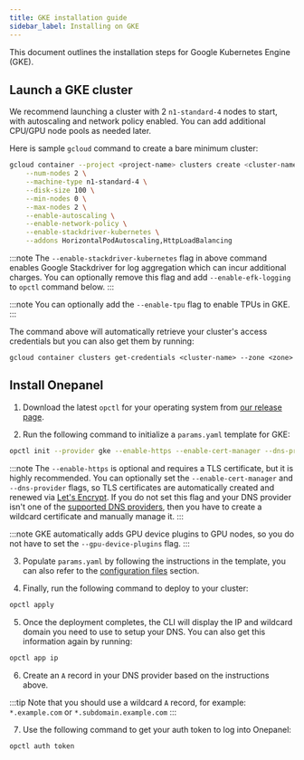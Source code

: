 ```yaml
---
title: GKE installation guide
sidebar_label: Installing on GKE
---
```


This document outlines the installation steps for Google Kubernetes Engine (GKE).

## Launch a GKE cluster
We recommend launching a cluster with 2 `n1-standard-4` nodes to start, with autoscaling and network policy enabled. You can add additional CPU/GPU node pools as needed later.

Here is sample `gcloud` command to create a bare minimum cluster:

```bash
gcloud container --project <project-name> clusters create <cluster-name> --zone <zone> \
    --num-nodes 2 \
    --machine-type n1-standard-4 \
    --disk-size 100 \
    --min-nodes 0 \
    --max-nodes 2 \
    --enable-autoscaling \
    --enable-network-policy \
    --enable-stackdriver-kubernetes \
    --addons HorizontalPodAutoscaling,HttpLoadBalancing
```

:::note
The `--enable-stackdriver-kubernetes` flag in above command enables Google Stackdriver for log aggregation which can incur additional charges. You can optionally remove this flag and add `--enable-efk-logging` to `opctl` command below.
:::

:::note
You can optionally add the `--enable-tpu` flag to enable TPUs in GKE.
:::

The command above will automatically retrieve your cluster's access credentials but you can also get them by running:

```
gcloud container clusters get-credentials <cluster-name> --zone <zone>
```

## Install Onepanel
1. Download the latest `opctl` for your operating system from [our release page](https://github.com/onepanelio/core/releases/latest).

2. Run the following command to initialize a `params.yaml` template for GKE:

```bash
opctl init --provider gke --enable-https --enable-cert-manager --dns-provider <dns-provider>
```

:::note
The `--enable-https` is optional and requires a TLS certificate, but it is highly recommended. You can optionally set the `--enable-cert-manager` and `--dns-provider` flags, so TLS certificates are automatically created and renewed via [Let's Encrypt](https://letsencrypt.org/). If you do not set this flag and your DNS provider isn't one of the [supported DNS providers](/docs/deployment/configuration/tls#supported-dns-providers), then you have to create a wildcard certificate and manually manage it.
:::

:::note
GKE automatically adds GPU device plugins to GPU nodes, so you do not have to set the `--gpu-device-plugins` flag.
:::

3. Populate `params.yaml` by following the instructions in the template, you can also refer to the [configuration files](/docs/deployment/configuration/files) section.

4. Finally, run the following command to deploy to your cluster:

```bash
opctl apply
```

5. Once the deployment completes, the CLI will display the IP and wildcard domain you need to use to setup your DNS. You can also get this information again by running:

```bash
opctl app ip
```

6. Create an `A` record in your DNS provider based on the instructions above.

:::tip
Note that you should use a wildcard `A` record, for example: `*.example.com` or `*.subdomain.example.com`
:::

7. Use the following command to get your auth token to log into Onepanel:

```bash
opctl auth token
```


